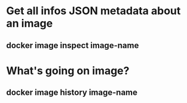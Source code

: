 # Get all infos JSON metadata about an image
## docker image inspect image-name
# What's going on image?
## docker image history image-name
